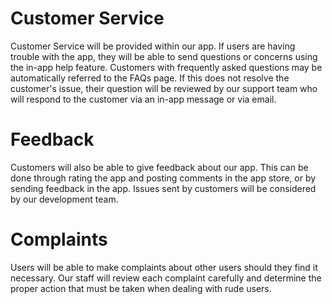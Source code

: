 # Customer Service
Customer Service will be provided within our app. If users are having trouble with the app, they will be able to send questions or concerns using the in-app help feature. Customers with frequently asked questions may be automatically referred to the FAQs page. If this does not resolve the customer's issue, their question will be reviewed by our support team who will respond to the customer via an in-app message or via email.
# Feedback
Customers will also be able to give feedback about our app. This can be done through rating the app and posting comments in the app store, or by sending feedback in the app. Issues sent by customers will be considered by our development team.
# Complaints
Users will be able to make complaints about other users should they find it necessary. Our staff will review each complaint carefully and determine the proper action that must be taken when dealing with rude users. 
